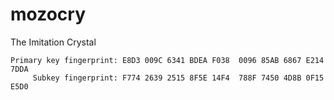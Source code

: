 # mozocry
The Imitation Crystal

```
Primary key fingerprint: E8D3 009C 6341 BDEA F038  0096 85AB 6867 E214 7DDA
     Subkey fingerprint: F774 2639 2515 8F5E 14F4  788F 7450 4D8B 0F15 E5D0
```
